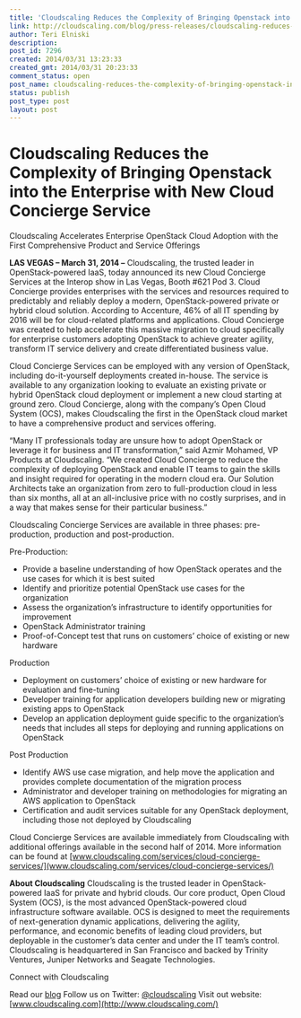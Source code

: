 ```yaml
---
title: 'Cloudscaling Reduces the Complexity of Bringing Openstack into the Enterprise with New Cloud Concierge Service'
link: http://cloudscaling.com/blog/press-releases/cloudscaling-reduces-the-complexity-of-bringing-openstack-into-the-enterprise-with-new-cloud-concierge-service/
author: Teri Elniski
description: 
post_id: 7296
created: 2014/03/31 13:23:33
created_gmt: 2014/03/31 20:23:33
comment_status: open
post_name: cloudscaling-reduces-the-complexity-of-bringing-openstack-into-the-enterprise-with-new-cloud-concierge-service
status: publish
post_type: post
layout: post
---
```


# Cloudscaling Reduces the Complexity of Bringing Openstack into the Enterprise with New Cloud Concierge Service

Cloudscaling Accelerates Enterprise OpenStack Cloud Adoption with the First Comprehensive Product and Service Offerings

**LAS VEGAS – March 31, 2014 –** Cloudscaling, the trusted leader in OpenStack-powered IaaS, today announced its new Cloud Concierge Services at the Interop show in Las Vegas, Booth #621 Pod 3. Cloud Concierge provides enterprises with the services and resources required to predictably and reliably deploy a modern, OpenStack-powered private or hybrid cloud solution. According to Accenture, 46% of all IT spending by 2016 will be for cloud-related platforms and applications. Cloud Concierge was created to help accelerate this massive migration to cloud specifically for enterprise customers adopting OpenStack to achieve greater agility, transform IT service delivery and create differentiated business value.

Cloud Concierge Services can be employed with any version of OpenStack, including do-it-yourself deployments created in-house. The service is available to any organization looking to evaluate an existing private or hybrid OpenStack cloud deployment or implement a new cloud starting at ground zero. Cloud Concierge, along with the company’s Open Cloud System (OCS), makes Cloudscaling the first in the OpenStack cloud market to have a comprehensive product and services offering. 

“Many IT professionals today are unsure how to adopt OpenStack or leverage it for business and IT transformation,” said Azmir Mohamed, VP Products at Cloudscaling. “We created Cloud Concierge to reduce the complexity of deploying OpenStack and enable IT teams to gain the skills and insight required for operating in the modern cloud era. Our Solution Architects take an organization from zero to full-production cloud in less than six months, all at an all-inclusive price with no costly surprises, and in a way that makes sense for their particular business.”

Cloudscaling Concierge Services are available in three phases: pre-production, production and post-production.

Pre-Production:

  * Provide a baseline understanding of how OpenStack operates and the use cases for which it is best suited
  * Identify and prioritize potential OpenStack use cases for the organization
  * Assess the organization’s infrastructure to identify opportunities for improvement
  * OpenStack Administrator training
  * Proof-of-Concept test that runs on customers’ choice of existing or new hardware

Production 

  * Deployment on customers’ choice of existing or new hardware for evaluation and fine-tuning
  * Developer training for application developers building new or migrating existing apps to OpenStack
  * Develop an application deployment guide specific to the organization’s needs that includes all steps for deploying and running applications on OpenStack

Post Production 

  * Identify AWS use case migration, and help move the application and provides complete documentation of the migration process
  * Administrator and developer training on methodologies for migrating an AWS application to OpenStack
  * Certification and audit services suitable for any OpenStack deployment, including those not deployed by Cloudscaling

Cloud Concierge Services are available immediately from Cloudscaling with additional offerings available in the second half of 2014. More information can be found at [www.cloudscaling.com/services/cloud-concierge-services/](www.cloudscaling.com/services/cloud-concierge-services/)

**About Cloudscaling** Cloudscaling is the trusted leader in OpenStack-powered IaaS for private and hybrid clouds. Our core product, Open Cloud System (OCS), is the most advanced OpenStack-powered cloud infrastructure software available. OCS is designed to meet the requirements of next-generation dynamic applications, delivering the agility, performance, and economic benefits of leading cloud providers, but deployable in the customer’s data center and under the IT team’s control. Cloudscaling is headquartered in San Francisco and backed by Trinity Ventures, Juniper Networks and Seagate Technologies.

Connect with Cloudscaling

Read our [blog](http://www.cloudscaling.com/blog/) Follow us on Twitter: [@cloudscaling](https://twitter.com/Cloudscaling) Visit out website: [www.cloudscaling.com](http://www.cloudscaling.com/)